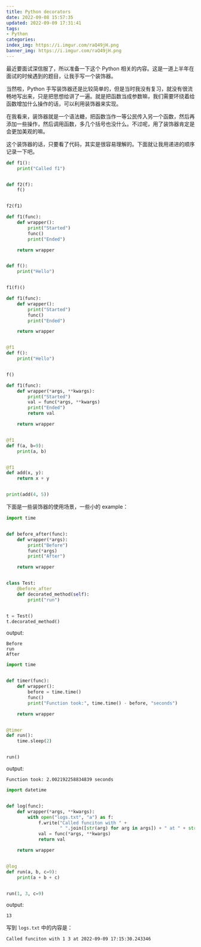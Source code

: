 ```yaml
---
title: Python decorators
date: 2022-09-08 15:57:35
updated: 2022-09-09 17:31:41
tags:
- Python
categories:
index_img: https://i.imgur.com/raQ49jH.png
banner_img: https://i.imgur.com/raQ49jH.png
---
```


最近要面试深信服了，所以准备一下这个 Python 相关的内容。这是一道上半年在面试的时候遇到的题目，让我手写一个装饰器。

当然啦，Python 手写装饰器还是比较简单的，但是当时我没有复习，就没有很流畅地写出来，只是把思想给讲了一遍。就是把函数当成参数嘛，我们需要环绕着给函数增加什么操作的话，可以利用装饰器来实现。

在我看来，装饰器就是一个语法糖，把函数当作一等公民传入另一个函数，然后再添加一些操作，然后调用函数，多几个括号也没什么。不过呢，用了装饰器肯定是会更加美观的嘛。

这个装饰器的话，只要看了代码，其实是很容易理解的。下面就让我用递进的顺序记录一下吧。

```py
def f1():
    print("Called f1")


def f2(f):
    f()


f2(f1)
```

```py
def f1(func):
    def wrapper():
        print("Started")
        func()
        print("Ended")

    return wrapper


def f():
    print("Hello")


f1(f)()
```

```py
def f1(func):
    def wrapper():
        print("Started")
        func()
        print("Ended")

    return wrapper


@f1
def f():
    print("Hello")


f()
```

```py
def f1(func):
    def wrapper(*args, **kwargs):
        print("Started")
        val = func(*args, **kwargs)
        print("Ended")
        return val

    return wrapper


@f1
def f(a, b=9):
    print(a, b)


@f1
def add(x, y):
    return x + y


print(add(4, 5))
```

下面是一些装饰器的使用场景，一些小的 example：

```py
import time


def before_after(func):
    def wrapper(*args):
        print("Before")
        func(*args)
        print("After")

    return wrapper


class Test:
    @before_after
    def decorated_method(self):
        print("run")


t = Test()
t.decorated_method()
```

output:

```
Before
run
After
```

```py
import time


def timer(func):
    def wrapper():
        before = time.time()
        func()
        print("Function took:", time.time() - before, "seconds")

    return wrapper


@timer
def run():
    time.sleep(2)


run()
```

output:

```
Function took: 2.002192258834839 seconds
```

```py
import datetime


def log(func):
    def wrapper(*args, **kwargs):
        with open("logs.txt", "a") as f:
            f.write("Called funciton with " +
                    " ".join([str(arg) for arg in args]) + " at " + str(datetime.datetime.now()) + "\n")
            val = func(*args, **kwargs)
            return val

    return wrapper


@log
def run(a, b, c=9):
    print(a + b + c)


run(1, 3, c=9)
```

output:

```
13
```

写到 `logs.txt` 中的内容是：

```
Called funciton with 1 3 at 2022-09-09 17:15:30.243346
```
